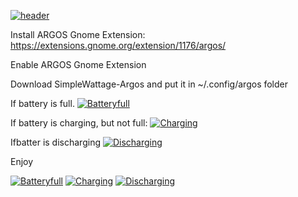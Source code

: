 <a href="https://imgbb.com/"><img src="https://i.ibb.co/QYVPMk0/header.png" alt="header" border="0"></a>


Install ARGOS Gnome Extension: https://extensions.gnome.org/extension/1176/argos/

Enable ARGOS Gnome Extension

Download SimpleWattage-Argos and put it in ~/.config/argos folder

If battery is full.
<a href="https://imgbb.com/"><img src="https://i.ibb.co/1Mw9KRF/Batteryfull.png" alt="Batteryfull" border="0"></a>

If battery is charging, but not full:
<a href="https://imgbb.com/"><img src="https://i.ibb.co/VBs8PLw/Charging.png" alt="Charging" border="0"></a>

Ifbatter is discharging
<a href="https://imgbb.com/"><img src="https://i.ibb.co/fxsVR7q/Discharging.png" alt="Discharging" border="0"></a>

Enjoy

<a href="https://ibb.co/drfkB5k"><img src="https://i.ibb.co/drfkB5k/Batteryfull.png" alt="Batteryfull" border="0"></a> <a href="https://ibb.co/C2C27vN"><img src="https://i.ibb.co/C2C27vN/Charging.png" alt="Charging" border="0"></a> <a href="https://ibb.co/v1XdnQX"><img src="https://i.ibb.co/v1XdnQX/Discharging.png" alt="Discharging" border="0"></a>







